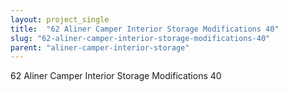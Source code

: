 ```yaml
---
layout: project_single
title:  "62 Aliner Camper Interior Storage Modifications 40"
slug: "62-aliner-camper-interior-storage-modifications-40"
parent: "aliner-camper-interior-storage"
---
```

62 Aliner Camper Interior Storage Modifications 40